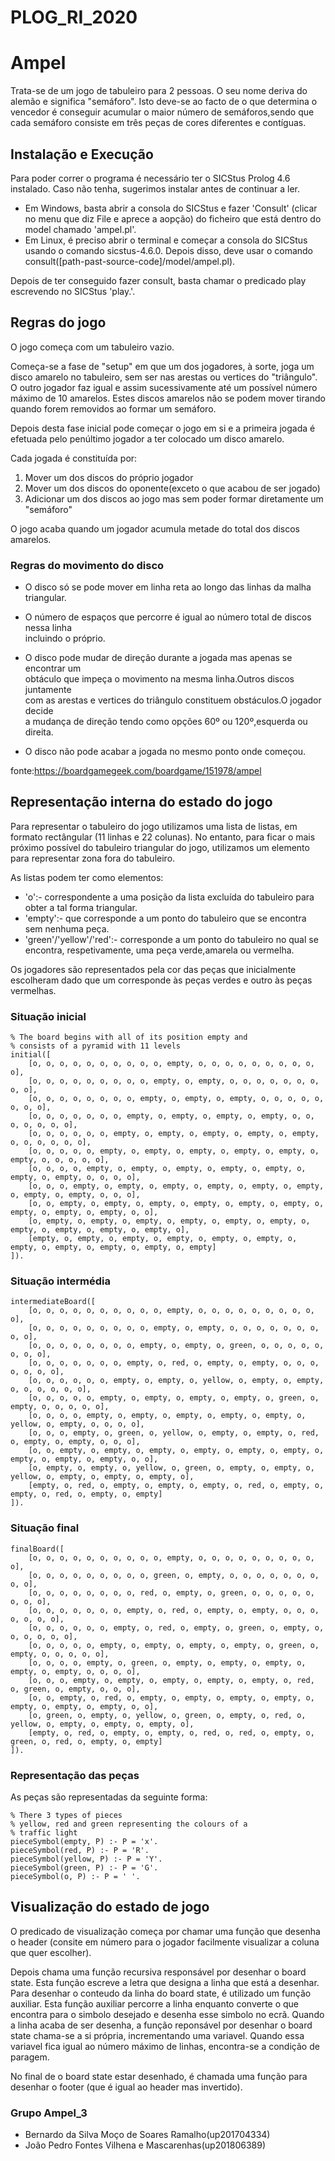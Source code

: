 # PLOG_RI_2020

# Ampel

Trata-se de um jogo de tabuleiro para 2 pessoas.  O seu nome deriva do alemão e significa "semáforo". Isto deve-se ao facto de o  que determina o vencedor é conseguir acumular o maior número de semáforos,sendo que cada semáforo consiste em três peças de cores diferentes e contíguas.


## Instalação e Execução

Para poder correr o programa é necessário ter o SICStus Prolog 4.6 instalado. Caso não tenha, sugerimos instalar antes de continuar a ler.

 * Em Windows, basta abrir a consola do SICStus e fazer 'Consult' (clicar no menu que diz File e aprece a aopção) do ficheiro que está dentro do model chamado 'ampel.pl'.
 * Em Linux, é preciso abrir o terminal e começar a consola do SICStus usando o comando sicstus-4.6.0. Depois disso, deve usar o comando consult([path-past-source-code]/model/ampel.pl).

Depois de ter conseguido fazer consult, basta chamar o predicado play escrevendo no SICStus 'play.'.

## Regras do jogo

O jogo começa com um tabuleiro vazio. 

Começa-se a fase de "setup" em que um dos jogadores, à sorte, joga um disco amarelo no tabuleiro, sem ser nas arestas ou vertices do "triângulo". O outro jogador faz igual e assim sucessivamente até um possível número máximo de 10 amarelos. Estes discos amarelos não se podem mover tirando quando forem removidos ao formar um semáforo.

Depois desta fase inicial pode começar o jogo em si e a primeira jogada é efetuada pelo penúltimo jogador a ter colocado um disco amarelo.

Cada jogada é constituída por:
1. Mover um dos discos do próprio jogador
1. Mover um dos discos do oponente(exceto o que acabou de ser jogado)
1. Adicionar um dos discos ao jogo mas sem poder formar diretamente um "semáforo"  
    
O jogo acaba quando um jogador acumula metade do total dos discos amarelos.    


### Regras do movimento do disco

* O disco só se pode mover em linha reta ao longo das linhas da malha triangular.
* O número de espaços que percorre é igual ao número total de discos nessa linha  
incluindo o próprio.
* O disco pode mudar de direção durante a jogada mas apenas se encontrar um  
obtáculo que impeça o movimento na mesma linha.Outros discos juntamente  
com as arestas e vertices do triângulo constituem obstáculos.O jogador decide  
a mudança de direção tendo como opções 60º ou 120º,esquerda ou direita.  


* O disco não pode acabar a jogada no mesmo ponto onde começou.



fonte:https://boardgamegeek.com/boardgame/151978/ampel

## Representação interna do estado do jogo

Para representar o tabuleiro do jogo utilizamos uma lista de listas, em formato rectângular (11 linhas e 22 colunas). No entanto, para ficar o mais próximo possível do tabuleiro triangular do jogo, utilizamos um elemento para representar zona fora do tabuleiro.  

  
  As listas podem ter como elementos:
* 'o':- correspondente a uma posição da lista excluída do tabuleiro para obter a tal forma triangular.
* 'empty':- que corresponde a um ponto do tabuleiro que se encontra sem nenhuma peça.
* 'green'/'yellow'/'red':- corresponde a um ponto do tabuleiro no qual se encontra, respetivamente, uma peça verde,amarela ou vermelha.  

Os jogadores são representados pela cor das peças que inicialmente escolheram dado que um corresponde às peças verdes e outro às peças vermelhas.
### Situação inicial
```
% The board begins with all of its position empty and
% consists of a pyramid with 11 levels
initial([
    [o, o, o, o, o, o, o, o, o, o, empty, o, o, o, o, o, o, o, o, o, o],
    [o, o, o, o, o, o, o, o, o, empty, o, empty, o, o, o, o, o, o, o, o, o],
    [o, o, o, o, o, o, o, o, empty, o, empty, o, empty, o, o, o, o, o, o, o, o],
    [o, o, o, o, o, o, o, empty, o, empty, o, empty, o, empty, o, o, o, o, o, o, o],
    [o, o, o, o, o, o, empty, o, empty, o, empty, o, empty, o, empty, o, o, o, o, o, o],
    [o, o, o, o, o, empty, o, empty, o, empty, o, empty, o, empty, o, empty, o, o, o, o, o],
    [o, o, o, o, empty, o, empty, o, empty, o, empty, o, empty, o, empty, o, empty, o, o, o, o],
    [o, o, o, empty, o, empty, o, empty, o, empty, o, empty, o, empty, o, empty, o, empty, o, o, o],
    [o, o, empty, o, empty, o, empty, o, empty, o, empty, o, empty, o, empty, o, empty, o, empty, o, o],
    [o, empty, o, empty, o, empty, o, empty, o, empty, o, empty, o, empty, o, empty, o, empty, o, empty, o],
    [empty, o, empty, o, empty, o, empty, o, empty, o, empty, o, empty, o, empty, o, empty, o, empty, o, empty]
]).

```
### Situação intermédia
```
intermediateBoard([
    [o, o, o, o, o, o, o, o, o, o, empty, o, o, o, o, o, o, o, o, o, o],
    [o, o, o, o, o, o, o, o, o, empty, o, empty, o, o, o, o, o, o, o, o, o],
    [o, o, o, o, o, o, o, o, empty, o, empty, o, green, o, o, o, o, o, o, o, o],
    [o, o, o, o, o, o, o, empty, o, red, o, empty, o, empty, o, o, o, o, o, o, o],
    [o, o, o, o, o, o, empty, o, empty, o, yellow, o, empty, o, empty, o, o, o, o, o, o],
    [o, o, o, o, o, empty, o, empty, o, empty, o, empty, o, green, o, empty, o, o, o, o, o],
    [o, o, o, o, empty, o, empty, o, empty, o, empty, o, empty, o, yellow, o, empty, o, o, o, o],
    [o, o, o, empty, o, green, o, yellow, o, empty, o, empty, o, red, o, empty, o, empty, o, o, o],
    [o, o, empty, o, empty, o, empty, o, empty, o, empty, o, empty, o, empty, o, empty, o, empty, o, o],
    [o, empty, o, empty, o, yellow, o, green, o, empty, o, empty, o, yellow, o, empty, o, empty, o, empty, o],
    [empty, o, red, o, empty, o, empty, o, empty, o, red, o, empty, o, empty, o, red, o, empty, o, empty]
]).

```
### Situação final
```
finalBoard([
    [o, o, o, o, o, o, o, o, o, o, empty, o, o, o, o, o, o, o, o, o, o],
    [o, o, o, o, o, o, o, o, o, green, o, empty, o, o, o, o, o, o, o, o, o],
    [o, o, o, o, o, o, o, o, red, o, empty, o, green, o, o, o, o, o, o, o, o],
    [o, o, o, o, o, o, o, empty, o, red, o, empty, o, empty, o, o, o, o, o, o, o],
    [o, o, o, o, o, o, empty, o, red, o, empty, o, green, o, empty, o, o, o, o, o, o],
    [o, o, o, o, o, empty, o, empty, o, empty, o, empty, o, green, o, empty, o, o, o, o, o],
    [o, o, o, o, empty, o, green, o, empty, o, empty, o, empty, o, empty, o, empty, o, o, o, o],
    [o, o, o, empty, o, empty, o, empty, o, empty, o, empty, o, red, o, green, o, empty, o, o, o],
    [o, o, empty, o, red, o, empty, o, empty, o, empty, o, empty, o, empty, o, empty, o, empty, o, o],
    [o, green, o, empty, o, yellow, o, green, o, empty, o, red, o, yellow, o, empty, o, empty, o, empty, o],
    [empty, o, red, o, empty, o, empty, o, red, o, red, o, empty, o, green, o, red, o, empty, o, empty]
]).
```

### Representação das peças

As peças são representadas da seguinte forma:  

```
% There 3 types of pieces
% yellow, red and green representing the colours of a 
% traffic light
pieceSymbol(empty, P) :- P = 'x'.
pieceSymbol(red, P) :- P = 'R'.
pieceSymbol(yellow, P) :- P = 'Y'.
pieceSymbol(green, P) :- P = 'G'.
pieceSymbol(o, P) :- P = ' '.
```  

## Visualização do estado de jogo

O predicado de visualização começa por chamar uma função que desenha o header (consite em número para o jogador facilmente visualizar a coluna que quer escolher). 

Depois chama uma função recursiva responsável por desenhar o board state. Esta função escreve a letra que designa a linha que está a desenhar. Para desenhar o conteudo da linha do board state, é utilizado um função auxiliar. Esta função auxiliar percorre a linha enquanto converte o que encontra para o simbolo desejado e desenha esse simbolo no ecrã. Quando a linha acaba de ser desenha, a função reponsável por desenhar o board state chama-se a si própria, incrementando uma variavel. Quando essa variavel fica igual ao número máximo de linhas, encontra-se a condição de paragem.

No final de o board state estar desenhado, é chamada uma função para desenhar o footer (que é igual ao header mas invertido).



 ### Grupo Ampel_3

* Bernardo da Silva Moço de Soares Ramalho(up201704334)
* João Pedro Fontes Vilhena e Mascarenhas(up201806389)
